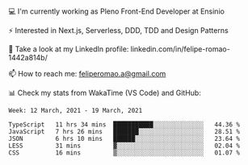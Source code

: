 💻 I'm currently working as Pleno Front-End Developer at Ensinio

⚡ Interested in Next.js, Serverless, DDD, TDD and Design Patterns

👥 Take a look at my LinkedIn profile: linkedin.com/in/felipe-romao-1442a814b/

📫 How to reach me: feliperomao.a@gmail.com

📊 Check my stats from WakaTime (VS Code) and GitHub:

<!--START_SECTION:waka-->
```text
Week: 12 March, 2021 - 19 March, 2021

TypeScript   11 hrs 34 mins  ███████████░░░░░░░░░░░░░░   44.36 % 
JavaScript   7 hrs 26 mins   ███████░░░░░░░░░░░░░░░░░░   28.51 % 
JSON         6 hrs 10 mins   ██████░░░░░░░░░░░░░░░░░░░   23.64 % 
LESS         31 mins         ▓░░░░░░░░░░░░░░░░░░░░░░░░   02.04 % 
CSS          16 mins         ▒░░░░░░░░░░░░░░░░░░░░░░░░   01.07 % 
```
<!--END_SECTION:waka-->
